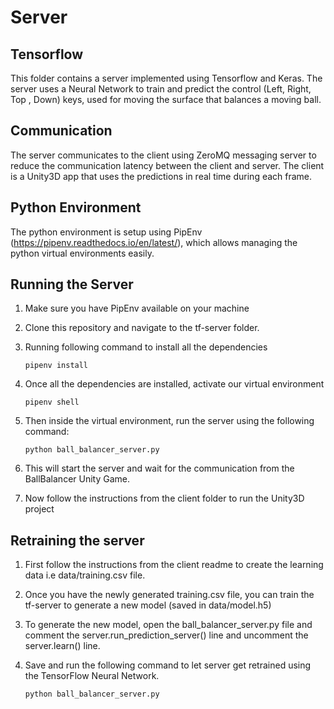 # Server

## Tensorflow
This folder contains a server implemented using Tensorflow and Keras. The server uses a Neural Network to train and predict the control (Left, Right, Top , Down) keys, used for moving the surface that balances a moving ball.

## Communication
The server communicates to the client using ZeroMQ messaging server to reduce the communication latency between the client and server. The client is a Unity3D app that uses the predictions in real time during each frame. 

## Python Environment
The python environment is setup using PipEnv (https://pipenv.readthedocs.io/en/latest/), which allows managing the python virtual environments easily.

## Running the Server
1. Make sure you have PipEnv available on your machine
2. Clone this repository and navigate to the tf-server folder.
3. Running following command to install all the dependencies

   <code>pipenv install</code>

4. Once all the dependencies are installed, activate our virtual environment

   <code>pipenv shell</code>

5. Then inside the virtual environment, run the server using the following command:
    
    <code>python ball_balancer_server.py</code>
    
6. This will start the server and wait for the communication from the BallBalancer Unity Game. 
7. Now follow the instructions from the client folder to run the Unity3D project

   
## Retraining the server
1. First follow the instructions from the client readme to create the learning data i.e data/training.csv file.
2. Once you have the newly generated training.csv file, you can train the tf-server to generate a new model (saved in data/model.h5)
3. To generate the new model, open the ball_balancer_server.py file and comment the server.run_prediction_server() line and uncomment the server.learn() line. 
4. Save and run the following command to let server get retrained using the TensorFlow Neural Network.
    
    <code>python ball_balancer_server.py</code>
